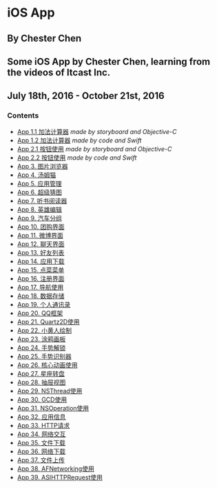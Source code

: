 # iOS App
## By Chester Chen
## Some iOS App by Chester Chen, learning from the videos of Itcast Inc.
## July 18th, 2016 - October 21st, 2016

### Contents

- [App 1.1 加法计算器](CCAddCounter) *made by storyboard and Objective-C*
- [App 1.2 加法计算器](CCAddCounter-Swift) *made by code and Swift*
- [App 2.1 按钮使用](CCButtonUse) *made by storyboard and Objective-C*
- [App 2.2 按钮使用](CCButtonUse-Swift) *made by code and Swift*
- [App 3. 图片浏览器](CCImageExplorer)
- [App 4. 汤姆猫](CCTomCat)
- [App 5. 应用管理](CCAppControl)
- [App 6. 超级猜图](CCFigureGuess)
- [App 7. 听书阅读器](CCDictionReader)
- [App 8. 英雄编辑](CCHeroEdit)
- [App 9. 汽车分组](CCCarGroup)
- [App 10. 团购界面](CCGroupInterface)
- [App 11. 微博界面](CCWeiboInterface)
- [App 12. 聊天界面](CCChatInterface)
- [App 13. 好友列表](CCFriendList)
- [App 14. 应用下载](CCAppDownload)
- [App 15. 点菜菜单](CCOrderFood)
- [App 16. 注册界面](CCRegisterInterface)
- [App 17. 导航使用](CCNavigationUse)
- [App 18. 数据存储](CCDataStorage)
- [App 19. 个人通讯录](CCPersonalContacts)
- [App 20. QQ框架](CCQQFramework)
- [App 21. Quartz2D使用](CCQuartz2DUse)
- [App 22. 小黄人绘制](CCMinionsDraw)
- [App 23. 涂鸦画板](CCDoodlePainter)
- [App 24. 手势解锁](CCGestureUnlock)
- [App 25. 手势识别器](CCGestureRecognizer)
- [App 26. 核心动画使用](CCCoreAnimationUse)
- [App 27. 星座转盘](CCConstellationTurnplate)
- [App 28. 抽屉视图](CCDrawerView)
- [App 29. NSThread使用](CCNSThreadUse)
- [App 30. GCD使用](CCGCDUse)
- [App 31. NSOperation使用](CCNSOperationUse)
- [App 32. 应用信息](CCAppInformation)
- [App 33. HTTP请求](CCHTTPRequest)
- [App 34. 网络交互](CCWebInteraction)
- [App 35. 文件下载](CCFileDownload)
- [App 36. 网络下载](CCWebDownload)
- [App 37. 文件上传](CCFileUpload)
- [App 38. AFNetworking使用](CCAFNetworkingUse)
- [App 39. ASIHTTPRequest使用](CCASIHTTPRequestUse)

